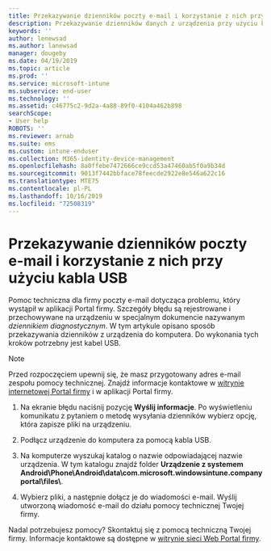```yaml
---
title: Przekazywanie dzienników poczty e-mail i korzystanie z nich przy użyciu kabla USB | Microsoft Docs
description: Przekazywanie dzienników danych z urządzenia przy użyciu kabla USB
keywords: ''
author: lenewsad
ms.author: lanewsad
manager: dougeby
ms.date: 04/19/2019
ms.topic: article
ms.prod: ''
ms.service: microsoft-intune
ms.subservice: end-user
ms.technology: ''
ms.assetid: c46775c2-9d2a-4a88-89f0-4104a462b898
searchScope:
- User help
ROBOTS: ''
ms.reviewer: arnab
ms.suite: ems
ms.custom: intune-enduser
ms.collection: M365-identity-device-management
ms.openlocfilehash: 8a0ffebe7472666ce9ccd53a47460ab5f0a9b34d
ms.sourcegitcommit: 9013f7442bbface78feecde2922e8e546a622c16
ms.translationtype: MTE75
ms.contentlocale: pl-PL
ms.lasthandoff: 10/16/2019
ms.locfileid: "72508319"
---
```

# <a name="upload-and-email-logs-using-a-usb-cable"></a>Przekazywanie dzienników poczty e-mail i korzystanie z nich przy użyciu kabla USB

Pomoc techniczna dla firmy poczty e-mail dotycząca problemu, który wystąpił w aplikacji Portal firmy. Szczegóły błędu są rejestrowane i przechowywane na urządzeniu w specjalnym dokumencie nazywanym _dziennikiem diagnostycznym_. W tym artykule opisano sposób przekazywania dzienników z urządzenia do komputera. Do wykonania tych kroków potrzebny jest kabel USB.   

> [!Note]
> Przed rozpoczęciem upewnij się, że masz przygotowany adres e-mail zespołu pomocy technicznej. Znajdź informacje kontaktowe w [witrynie internetowej Portal firmy](https://go.microsoft.com/fwlink/?linkid=2010980) i w aplikacji Portal firmy. 

1. Na ekranie błędu naciśnij pozycję **Wyślij informacje**. Po wyświetleniu komunikatu z pytaniem o metodę wysyłania dzienników wybierz opcję, która zapisze pliki na urządzeniu.  

2. Podłącz urządzenie do komputera za pomocą kabla USB. 

3. Na komputerze wyszukaj katalog o nazwie odpowiadającej nazwie urządzenia. W tym katalogu znajdź folder <strong>Urządzenie z systemem Android\Phone\Android\data\com.microsoft.windowsintune.companyportal\files\\</strong>.

4. Wybierz pliki, a następnie dołącz je do wiadomości e-mail. Wyślij utworzoną wiadomość e-mail do działu pomocy technicznej Twojej firmy.

Nadal potrzebujesz pomocy? Skontaktuj się z pomocą techniczną Twojej firmy. Informacje kontaktowe są dostępne w [witrynie sieci Web Portal firmy](https://go.microsoft.com/fwlink/?linkid=2010980).
